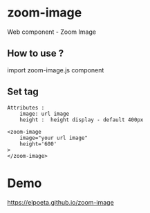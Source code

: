 # zoom-image
Web component - Zoom Image

## How to use ?
import zoom-image.js component

<head>
    <script src="./zoom-image.js"></script>
</head>

## Set tag
    Attributes :
        image: url image
        height :  height display - default 400px

    <zoom-image 
        image="your url image"
        height='600'
    >
    </zoom-image>


# Demo
https://elpoeta.github.io/zoom-image
